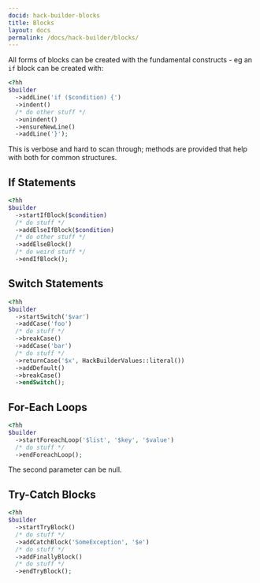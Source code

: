 ```yaml
---
docid: hack-builder-blocks
title: Blocks
layout: docs
permalink: /docs/hack-builder/blocks/
---
```


All forms of blocks can be created with the fundamental constructs - eg an `if`
block can be created with:

``` php
<?hh
$builder
  ->addLine('if ($condition) {')
  ->indent()
  /* do other stuff */
  ->unindent()
  ->ensureNewLine()
  ->addLine('}');
```

This is verbose and hard to scan through; methods are provided that help with both
for common structures.

If Statements
-------------

``` php
<?hh
$builder
  ->startIfBlock($condition)
  /* do stuff */
  ->addElseIfBlock($condition)
  /* do other stuff */
  ->addElseBlock()
  /* do weird stuff */
  ->endIfBlock();
```

Switch Statements
-----------------

``` php
<?hh
$builder
  ->startSwitch('$var')
  ->addCase('foo')
  /* do stuff */
  ->breakCase()
  ->addCase('bar')
  /* do stuff */
  ->returnCase('$x', HackBuilderValues::literal())
  ->addDefault()
  ->breakCase()
  ->endSwitch();
```

For-Each Loops
--------------

``` php
<?hh
$builder
  ->startForeachLoop('$list', '$key', '$value')
  /* do stuff */
  ->endForeachLoop();
```

The second parameter can be null.

Try-Catch Blocks
----------------

``` php
<?hh
$builder
  ->startTryBlock()
  /* do stuff */
  ->addCatchBlock('SomeException', '$e')
  /* do stuff */
  ->addFinallyBlock()
  /* do stuff */
  ->endTryBlock();
```
